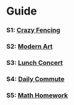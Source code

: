 # Guide

### S1: [Crazy Fencing](S1.py)

### S2: [Modern Art](S2.py)

### S3: [Lunch Concert](S3.py)

### S4: [Daily Commute](S4.py)

### S5: [Math Homework](S5.py)
